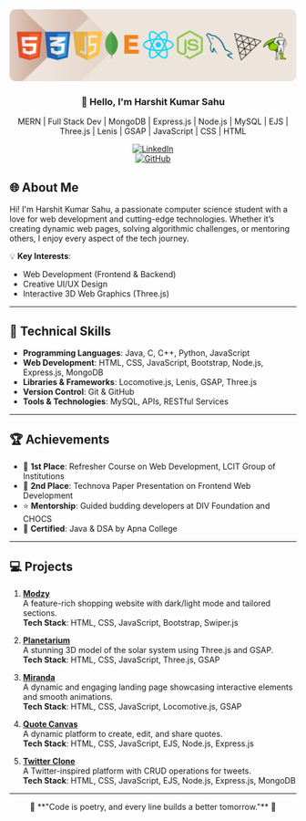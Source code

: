 <div align="center">

<img src="./linkedin.png" alt="Banner" style="border-radius:10px;">

### 👋 Hello, I'm **Harshit Kumar Sahu**

MERN | Full Stack Dev | MongoDB | Express.js | Node.js | MySQL | EJS | Three.js | Lenis | GSAP | JavaScript | CSS | HTML 

[![LinkedIn](https://img.shields.io/badge/LinkedIn-Harshit%20Kumar%20Sahu-blue?style=flat&logo=linkedin)](https://www.linkedin.com/in/harshitkumarsahu-14082004aug/)  
[![GitHub](https://img.shields.io/badge/GitHub-Harshit--Kumar--Sahu-black?style=flat&logo=github)](https://github.com/harshitkumarsahu)  

</div>


## 🌐 About Me

Hi! I'm Harshit Kumar Sahu, a passionate computer science student with a love for web development and cutting-edge technologies. Whether it’s creating dynamic web pages, solving algorithmic challenges, or mentoring others, I enjoy every aspect of the tech journey.

💡 **Key Interests**:  
- Web Development (Frontend & Backend)  
- Creative UI/UX Design  
- Interactive 3D Web Graphics (Three.js)  

---

## 🚀 Technical Skills

- **Programming Languages**: Java, C, C++, Python, JavaScript  
- **Web Development**: HTML, CSS, JavaScript, Bootstrap, Node.js, Express.js, MongoDB  
- **Libraries & Frameworks**: Locomotive.js, Lenis, GSAP, Three.js  
- **Version Control**: Git & GitHub  
- **Tools & Technologies**: MySQL, APIs, RESTful Services  

---

## 🏆 Achievements

- 🥇 **1st Place**: Refresher Course on Web Development, LCIT Group of Institutions  
- 🥈 **2nd Place**: Technova Paper Presentation on Frontend Web Development  
- ⭐ **Mentorship**: Guided budding developers at DIV Foundation and CHOCS  
- 📜 **Certified**: Java & DSA by Apna College  

---

## 💻 Projects 

1. **[Modzy](#)**  
   A feature-rich shopping website with dark/light mode and tailored sections.  
   **Tech Stack**: HTML, CSS, JavaScript, Bootstrap, Swiper.js  

2. **[Planetarium](#)**  
   A stunning 3D model of the solar system using Three.js and GSAP.  
   **Tech Stack**: HTML, CSS, JavaScript, Three.js, GSAP  

3. **[Miranda](#)**  
   A dynamic and engaging landing page showcasing interactive elements and smooth animations.  
   **Tech Stack**: HTML, CSS, JavaScript, Locomotive.js, GSAP  

4. **[Quote Canvas](#)**  
   A dynamic platform to create, edit, and share quotes.  
   **Tech Stack**: HTML, CSS, JavaScript, EJS, Node.js, Express.js   

5. **[Twitter Clone](#)**  
   A Twitter-inspired platform with CRUD operations for tweets.  
   **Tech Stack**: HTML, CSS, JavaScript, EJS, Node.js, Express.js, MongoDB  

---

<div align="center">
🌟 **"Code is poetry, and every line builds a better tomorrow."** 🌟
</div>
